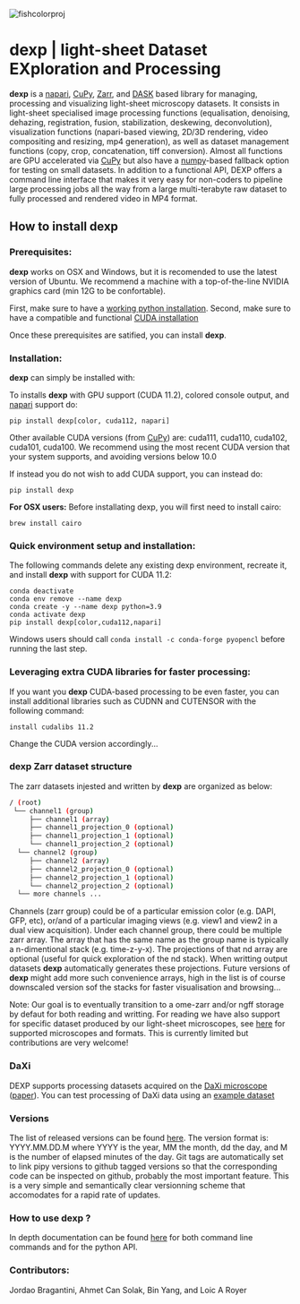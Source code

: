 ![fishcolorproj](https://user-images.githubusercontent.com/1870994/113943035-b61b0c00-97b6-11eb-8cfd-ac78e2976ebb.png)
# **dexp** | light-sheet Dataset EXploration and Processing

**dexp** is a [napari](https://napari.org/), [CuPy](https://cupy.dev/), [Zarr](https://zarr.readthedocs.io/en/stable/), and [DASK](https://dask.org/) based library for managing, processing and visualizing light-sheet microscopy datasets. It consists in light-sheet specialised image processing functions (equalisation, denoising, dehazing, registration, fusion, stabilization, deskewing, deconvolution), visualization functions (napari-based viewing, 2D/3D rendering, video compositing and resizing, mp4 generation), as well as dataset management functions (copy, crop, concatenation, tiff conversion). Almost all functions are GPU accelerated via [CuPy](https://cupy.dev/) but also have a [numpy](https://numpy.org/)-based fallback option for testing on small datasets. In addition to a functional API, DEXP offers a command line interface that makes it very easy for non-coders to pipeline large processing jobs all the way from a large multi-terabyte raw dataset to fully processed and rendered video in MP4 format.


## How to install **dexp**

### Prerequisites:

**dexp** works on OSX and Windows, but it is recomended to use the latest version of Ubuntu.
We recommend a machine with a top-of-the-line NVIDIA graphics card (min 12G to be confortable).

First, make sure to have a [working python installation](https://github.com/royerlab/dexp/wiki/Installing-Python).
Second, make sure to have a compatible and functional [CUDA installation](https://github.com/royerlab/dexp/wiki/Installing-CUDA)

Once these prerequisites are satified, you can install **dexp**.

### Installation:

**dexp** can simply be installed with:

To installs **dexp** with GPU support (CUDA 11.2), colored console output, and [napari](https://napari.org/) support do:
```
pip install dexp[color, cuda112, napari]
```
Other available CUDA versions (from [CuPy](https://cupy.dev/)) are: cuda111, cuda110, cuda102, cuda101, cuda100. We recommend using the most recent CUDA version that your system supports, and avoiding versions below 10.0

If instead you do not wish to add CUDA support, you can instead do:
```
pip install dexp
```

**For OSX users:** Before installating dexp, you will first need to install cairo:
```
brew install cairo
```

### Quick environment setup and installation:

The following commands delete any existing dexp environment, recreate it, and install **dexp** with support for CUDA 11.2:
```
conda deactivate
conda env remove --name dexp
conda create -y --name dexp python=3.9
conda activate dexp
pip install dexp[color,cuda112,napari]
```

Windows users should call `conda install -c conda-forge pyopencl` before running the last step.

### Leveraging extra CUDA libraries for faster processing:

If you want you **dexp** CUDA-based processing to be even faster, you can install additional libraries such as CUDNN and CUTENSOR
with the following command:

```
install cudalibs 11.2
```
Change the CUDA version accordingly...

### **dexp** Zarr dataset structure

The zarr datasets injested and written by **dexp** are organized as below:

```bash
/ (root)
 └── channel1 (group)
     ├── channel1 (array)
     ├── channel1_projection_0 (optional)
     ├── channel1_projection_1 (optional)
     └── channel1_projection_2 (optional)
  └── channel2 (group)
     ├── channel2 (array)
     ├── channel2_projection_0 (optional)
     ├── channel2_projection_1 (optional)
     └── channel2_projection_2 (optional)
  └── more channels ...
```

Channels (zarr group) could be of a particular emission color (e.g. DAPI, GFP, etc), or/and of a particular imaging views
(e.g. view1 and view2 in a dual view acquisition).
Under each channel group, there could be multiple zarr array. The array that has the same name as the group name is typically
a n-dimentional stack (e.g. time-z-y-x). The projections of that nd array are optional (useful for quick exploration of the
nd stack). When writting output datasets **dexp** automatically generates these projections. Future versions of **dexp** might
add more such convenience arrays, high in the list is of course downscaled version sof the stacks for faster visualisation and
browsing...

Note: Our goal is to eventually transition to a ome-zarr and/or ngff storage by defaut for both reading and writting.
For reading we have also support for specific dataset produced by our light-sheet microscopes, see [here](https://github.com/royerlab/dexp/wiki/dexp-dataset-formats) for supported microscopes and formats. This is currently limited but contributions are very welcome!


### DaXi
DEXP supports processing datasets acquired on the [DaXi microscope](https://github.com/royerlab/daxi) ([paper](https://www.biorxiv.org/content/10.1101/2020.09.22.309229v2)).
You can test processing of DaXi data using an [example dataset](https://drive.google.com/drive/folders/1c-xtJd4INtTll1s1HEbs1rIRF2M7Hg1X)


### Versions

The list of released versions can be found [here](https://pypi.org/project/dexp/#history). The version format is: YYYY.MM.DD.M where YYYY is the year, MM the month, dd the day, and M is the number of elapsed minutes of the day. Git tags are automatically set to link pipy versions to github tagged versions so that the corresponding code can be inspected on github, probably the most important feature. This is a very simple and semantically clear versionning scheme that accomodates for a rapid rate of updates.

### How to use **dexp** ?

In depth documentation can be found [here](https://royerlab.github.io/dexp/index.html) for both command line  commands and for the python API.

### Contributors:

Jordao Bragantini, Ahmet Can Solak, Bin Yang, and Loic A Royer
